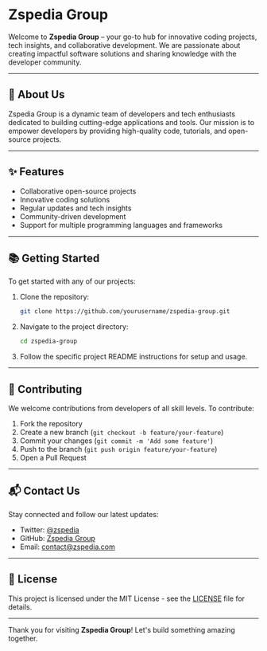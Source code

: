 # Zspedia Group

Welcome to **Zspedia Group** – your go-to hub for innovative coding projects, tech insights, and collaborative development. We are passionate about creating impactful software solutions and sharing knowledge with the developer community.

---

## 🚀 About Us

Zspedia Group is a dynamic team of developers and tech enthusiasts dedicated to building cutting-edge applications and tools. Our mission is to empower developers by providing high-quality code, tutorials, and open-source projects.

---

## ✨ Features

- Collaborative open-source projects
- Innovative coding solutions
- Regular updates and tech insights
- Community-driven development
- Support for multiple programming languages and frameworks

---

## 📚 Getting Started

To get started with any of our projects:

1. Clone the repository:
   ```bash
   git clone https://github.com/yourusername/zspedia-group.git
   ```
2. Navigate to the project directory:
   ```bash
   cd zspedia-group
   ```
3. Follow the specific project README instructions for setup and usage.

---

## 🤝 Contributing

We welcome contributions from developers of all skill levels. To contribute:

1. Fork the repository
2. Create a new branch (`git checkout -b feature/your-feature`)
3. Commit your changes (`git commit -m 'Add some feature'`)
4. Push to the branch (`git push origin feature/your-feature`)
5. Open a Pull Request

---

## 📬 Contact Us

Stay connected and follow our latest updates:

- Twitter: [@zspedia](https://twitter.com/zspedia)
- GitHub: [Zspedia Group](https://github.com/yourusername)
- Email: contact@zspedia.com

---

## 📝 License

This project is licensed under the MIT License - see the [LICENSE](LICENSE) file for details.

---

Thank you for visiting **Zspedia Group**! Let's build something amazing together.
